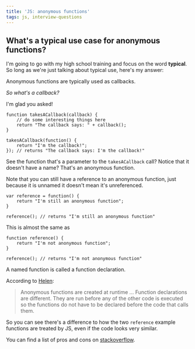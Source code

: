 ```yaml
---
title: 'JS: anonymous functions'
tags: js, interview-questions
---
```


## What's a typical use case for anonymous functions?

I'm going to go with my high school training and focus on the word __typical__. So long as we're just talking about typical use, here's my answer:

Anonymous functions are typically used as callbacks.

*So what's a callback?*

I'm glad you asked!

```
function takesACallback(callback) {
    // do some interesting things here
    return "The callback says: " + callback();
}

takesACallback(function() {
    return "I'm the callback!";
}); // returns "The callback says: I'm the callback!"
```
See the function that's a parameter to the `takesACallback` call? Notice that it doesn't have a name? That's an anonymous function.

Note that you can still have a reference to an anonymous function, just because it is unnamed it doesn't mean it's unreferenced.

```
var reference = function() {
    return "I'm still an anonymous function";
}

reference(); // returns "I'm still an anonymous function"
```

This is almost the same as

```
function reference() {
    return "I'm not anonymous function";
}

reference(); // returns "I'm not anonymous function"
```

A named function is called a function declaration.

According to [Helen](http://helephant.com/2008/08/23/javascript-anonymous-functions/):

> Anonymous functions are created at runtime ... Function declarations are different. They are run before any of the other code is executed so the functions do not have to be declared before the code that calls them.

So you can see there's a difference to how the two `reference` example functions are treated by JS, even if the code looks very similar.

You can find a list of pros and cons on [stackoverflow](http://stackoverflow.com/questions/10273185/what-are-the-benefits-to-using-anonymous-functions-instead-of-named-functions-fo).


